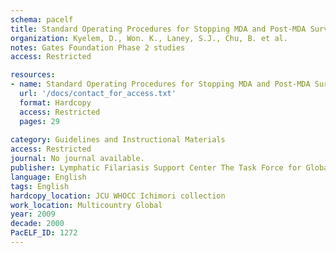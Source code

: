 ```yaml
---
schema: pacelf
title: Standard Operating Procedures for Stopping MDA and Post-MDA Surveillance Surveys
organization: Kyelem, D., Won. K., Laney, S.J., Chu, B. et al.
notes: Gates Foundation Phase 2 studies
access: Restricted

resources:
- name: Standard Operating Procedures for Stopping MDA and Post-MDA Surveillance Surveys
  url: '/docs/contact_for_access.txt'
  format: Hardcopy
  access: Restricted
  pages: 29
 
category: Guidelines and Instructional Materials
access: Restricted
journal: No journal available.
publisher: Lymphatic Filariasis Support Center The Task Force for Global Health
language: English 
tags: English 
hardcopy_location: JCU WHOCC Ichimori collection
work_location: Multicountry Global
year: 2009
decade: 2000
PacELF_ID: 1272
---
```

